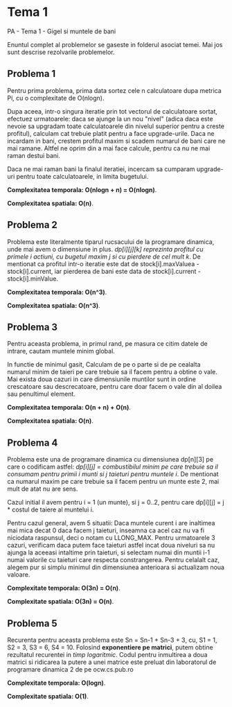 # Tema 1 

PA - Tema 1 - Gigel si muntele de bani

Enuntul complet al problemelor se gaseste in folderul asociat temei. Mai jos sunt descrise rezolvarile problemelor. 

## Problema 1

Pentru prima problema, prima data sortez cele n calculatoare dupa metrica Pi, cu o complexitate de O(nlogn). 

Dupa aceea, intr-o singura iteratie prin tot vectorul de calculatoare sortat, efectuez urmatoarele: daca se ajunge la un
nou "nivel" (adica daca este nevoie sa upgradam toate calculatoarele din nivelul superior pentru a creste profitul), 
calculam cat trebuie platit pentru a face upgrade-urile. Daca ne incardam in bani, crestem profitul maxim si scadem 
numarul de bani care ne mai ramane. Altfel ne oprim din a mai face calcule, pentru ca nu ne mai raman destui bani.

Daca ne mai raman bani la finalul iteratiei, incercam sa cumparam upgrade-uri pentru toate calculatoarele, in limita
bugetului.

**Complexitatea temporala: O(nlogn + n) = O(nlogn)**.

**Complexitatea spatiala: O(n)**.

## Problema 2

Problema este literalmente tiparul rucsacului de la programare dinamica, unde mai avem o dimensiune in plus. 
*dp[i][j][k] reprezinta profitul cu primele i actiuni, cu bugetul maxim j si cu pierdere de cel mult k*. De mentionat
ca profitul intr-o iteratie este dat de stock[i].maxValuea - stock[i].current, iar pierderea de bani este data de
stock[i].current - stock[i].minValue.

**Complexitatea temporala: O(n^3)**.

**Complexitatea spatiala: O(n^3)**.

## Problema 3

Pentru aceasta problema, in primul rand, pe masura ce citim datele de intrare, cautam muntele minim global.

In functie de minimul gasit, Calculam de pe o parte si de pe cealalta numarul minim de taieri pe care trebuie 
sa il facem pentru a obtine o vale. Mai exista doua cazuri in care dimensiunile muntilor sunt in ordine crescatoare
sau descrecatoare, pentru care doar facem o vale din al doilea sau penultimul element.

**Complexitatea temporala: O(n + n) + O(n)**.

**Complexitatea spatiala: O(n)**.

## Problema 4
 
Problema este una de programare dinamica cu dimensiunea dp[n][3] pe care o codificam astfel: *dp[i][j] = combustibilul 
minim pe care trebuie sa il consumam pentru primii i munti si j taieturi pentru muntele i*. De mentionat ca numarul maxim 
pe care trebuie sa il facem pentru un munte este 2, mai mult de atat nu are sens. 

Cazul initial il avem pentru i = 1 (un munte), si j = 0..2, pentru care dp[i][j] = j * costul de taiere al muntelui i. 

Pentru cazul general, avem 5 situatii: Daca muntele curent i are inaltimea mai mica decat 0 daca facem j taieturi, 
inseamna ca acel caz nu va fi niciodata raspunsul, deci o notam cu LLONG_MAX. Pentru urmatoarele 3 cazuri, verificam
daca putem face taieturi astfel incat doua niveluri sa nu ajunga la aceeasi intaltime prin taieturi, si selectam 
numai din muntii i-1 numai valorile cu taieturi care respecta constrangerea. Pentru celalalt caz, alegem pur si simplu
minimul din dimensiunea anterioara si actualizam noua valoare.


**Complexitate temporala: O(3n) = O(n)**.

**Complexitate spatiala: O(3n) = O(n)**.

## Problema 5

Recurenta pentru aceasta problema este Sn = Sn-1 + Sn-3 + 3, cu, S1 = 1, S2 = 3, S3 = 6, S4 = 10. Folosind **exponentiere
pe matrici**, putem obtine rezultatul recurentei in *timp logaritmic*. Codul pentru inmultirea a doua matrici si ridicarea
la putere a unei matrice este preluat din laboratorul de programare dinamica 2 de pe ocw.cs.pub.ro

**Complexitate temporala: O(logn)**.

**Complexitate spatiala: O(1)**.